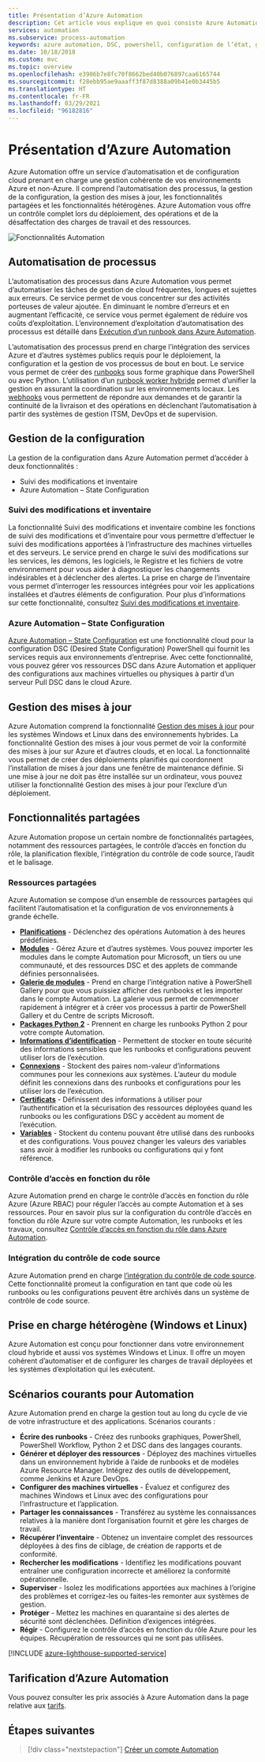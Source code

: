 ```yaml
---
title: Présentation d’Azure Automation
description: Cet article vous explique en quoi consiste Azure Automation et comment l’utiliser pour automatiser le cycle de vie de l’infrastructure et des applications.
services: automation
ms.subservice: process-automation
keywords: azure automation, DSC, powershell, configuration de l’état, gestion des mises à jour, suivi des modifications, DSC, inventaire, runbooks, python, graphique
ms.date: 10/18/2018
ms.custom: mvc
ms.topic: overview
ms.openlocfilehash: e3986b7e8fc70f8662bed40b076897caa6165744
ms.sourcegitcommit: f28ebb95ae9aaaff3f87d8388a09b41e0b3445b5
ms.translationtype: HT
ms.contentlocale: fr-FR
ms.lasthandoff: 03/29/2021
ms.locfileid: "96182816"
---
```

# <a name="an-introduction-to-azure-automation"></a>Présentation d’Azure Automation

Azure Automation offre un service d’automatisation et de configuration cloud prenant en charge une gestion cohérente de vos environnements Azure et non-Azure. Il comprend l’automatisation des processus, la gestion de la configuration, la gestion des mises à jour, les fonctionnalités partagées et les fonctionnalités hétérogènes. Azure Automation vous offre un contrôle complet lors du déploiement, des opérations et de la désaffectation des charges de travail et des ressources.

![Fonctionnalités Automation](media/automation-overview/automation-overview.png)

## <a name="process-automation"></a>Automatisation de processus

L’automatisation des processus dans Azure Automation vous permet d’automatiser les tâches de gestion de cloud fréquentes, longues et sujettes aux erreurs. Ce service permet de vous concentrer sur des activités porteuses de valeur ajoutée. En diminuant le nombre d’erreurs et en augmentant l’efficacité, ce service vous permet également de réduire vos coûts d’exploitation. L’environnement d’exploitation d’automatisation des processus est détaillé dans [Exécution d’un runbook dans Azure Automation](automation-runbook-execution.md).

L’automatisation des processus prend en charge l’intégration des services Azure et d’autres systèmes publics requis pour le déploiement, la configuration et la gestion de vos processus de bout en bout. Le service vous permet de créer des [runbooks](automation-runbook-types.md) sous forme graphique dans PowerShell ou avec Python. L’utilisation d’un [runbook worker hybride](automation-hybrid-runbook-worker.md) permet d’unifier la gestion en assurant la coordination sur les environnements locaux. Les [webhooks](automation-webhooks.md) vous permettent de répondre aux demandes et de garantir la continuité de la livraison et des opérations en déclenchant l’automatisation à partir des systèmes de gestion ITSM, DevOps et de supervision. 

## <a name="configuration-management"></a>Gestion de la configuration

La gestion de la configuration dans Azure Automation permet d’accéder à deux fonctionnalités :

* Suivi des modifications et inventaire
* Azure Automation – State Configuration

### <a name="change-tracking-and-inventory"></a>Suivi des modifications et inventaire

La fonctionnalité Suivi des modifications et inventaire combine les fonctions de suivi des modifications et d’inventaire pour vous permettre d’effectuer le suivi des modifications apportées à l’infrastructure des machines virtuelles et des serveurs. Le service prend en charge le suivi des modifications sur les services, les démons, les logiciels, le Registre et les fichiers de votre environnement pour vous aider à diagnostiquer les changements indésirables et à déclencher des alertes. La prise en charge de l’inventaire vous permet d’interroger les ressources intégrées pour voir les applications installées et d’autres éléments de configuration. Pour plus d’informations sur cette fonctionnalité, consultez [Suivi des modifications et inventaire](change-tracking/overview.md).

### <a name="azure-automation-state-configuration"></a>Azure Automation – State Configuration

[Azure Automation – State Configuration](automation-dsc-overview.md) est une fonctionnalité cloud pour la configuration DSC (Desired State Configuration) PowerShell qui fournit les services requis aux environnements d’entreprise. Avec cette fonctionnalité, vous pouvez gérer vos ressources DSC dans Azure Automation et appliquer des configurations aux machines virtuelles ou physiques à partir d’un serveur Pull DSC dans le cloud Azure. 

## <a name="update-management"></a>Gestion des mises à jour

Azure Automation comprend la fonctionnalité [Gestion des mises à jour](./update-management/overview.md) pour les systèmes Windows et Linux dans des environnements hybrides. La fonctionnalité Gestion des mises à jour vous permet de voir la conformité des mises à jour sur Azure et d’autres clouds, et en local. La fonctionnalité vous permet de créer des déploiements planifiés qui coordonnent l’installation de mises à jour dans une fenêtre de maintenance définie. Si une mise à jour ne doit pas être installée sur un ordinateur, vous pouvez utiliser la fonctionnalité Gestion des mises à jour pour l’exclure d’un déploiement.

## <a name="shared-capabilities"></a>Fonctionnalités partagées

Azure Automation propose un certain nombre de fonctionnalités partagées, notamment des ressources partagées, le contrôle d’accès en fonction du rôle, la planification flexible, l’intégration du contrôle de code source, l’audit et le balisage.

### <a name="shared-resources"></a><a name="shared-resources"></a>Ressources partagées

Azure Automation se compose d’un ensemble de ressources partagées qui facilitent l’automatisation et la configuration de vos environnements à grande échelle.

* **[Planifications](./shared-resources/schedules.md)** - Déclenchez des opérations Automation à des heures prédéfinies.
* **[Modules](./shared-resources/modules.md)** - Gérez Azure et d’autres systèmes. Vous pouvez importer les modules dans le compte Automation pour Microsoft, un tiers ou une communauté, et des ressources DSC et des applets de commande définies personnalisées.
* **[Galerie de modules](automation-runbook-gallery.md)** - Prend en charge l’intégration native à PowerShell Gallery pour que vous puissiez afficher des runbooks et les importer dans le compte Automation. La galerie vous permet de commencer rapidement à intégrer et à créer vos processus à partir de PowerShell Gallery et du Centre de scripts Microsoft.
* **[Packages Python 2](python-packages.md)** - Prennent en charge les runbooks Python 2 pour votre compte Automation.
* **[Informations d’identification](./shared-resources/credentials.md)** - Permettent de stocker en toute sécurité des informations sensibles que les runbooks et configurations peuvent utiliser lors de l’exécution.
* **[Connexions](automation-connections.md)** - Stockent des paires nom-valeur d’informations communes pour les connexions aux systèmes. L’auteur du module définit les connexions dans des runbooks et configurations pour les utiliser lors de l’exécution.
* **[Certificats](./shared-resources/certificates.md)** - Définissent des informations à utiliser pour l’authentification et la sécurisation des ressources déployées quand les runbooks ou les configurations DSC y accèdent au moment de l’exécution. 
* **[Variables](./shared-resources/variables.md)** - Stockent du contenu pouvant être utilisé dans des runbooks et des configurations. Vous pouvez changer les valeurs des variables sans avoir à modifier les runbooks ou configurations qui y font référence.

### <a name="role-based-access-control"></a>Contrôle d’accès en fonction du rôle

Azure Automation prend en charge le contrôle d’accès en fonction du rôle Azure (Azure RBAC) pour réguler l’accès au compte Automation et à ses ressources. Pour en savoir plus sur la configuration du contrôle d’accès en fonction du rôle Azure sur votre compte Automation, les runbooks et les travaux, consultez [Contrôle d’accès en fonction du rôle dans Azure Automation](automation-role-based-access-control.md).

### <a name="source-control-integration"></a>Intégration du contrôle de code source

Azure Automation prend en charge [l’intégration du contrôle de code source](source-control-integration.md). Cette fonctionnalité promeut la configuration en tant que code où les runbooks ou les configurations peuvent être archivés dans un système de contrôle de code source.

## <a name="heterogeneous-support-windows-and-linux"></a>Prise en charge hétérogène (Windows et Linux)

Azure Automation est conçu pour fonctionner dans votre environnement cloud hybride et aussi vos systèmes Windows et Linux. Il offre un moyen cohérent d’automatiser et de configurer les charges de travail déployées et les systèmes d’exploitation qui les exécutent.

## <a name="common-scenarios-for-automation"></a>Scénarios courants pour Automation

Azure Automation prend en charge la gestion tout au long du cycle de vie de votre infrastructure et des applications. Scénarios courants :

* **Écrire des runbooks** - Créez des runbooks graphiques, PowerShell, PowerShell Workflow, Python 2 et DSC dans des langages courants. 
* **Générer et déployer des ressources** - Déployez des machines virtuelles dans un environnement hybride à l’aide de runbooks et de modèles Azure Resource Manager. Intégrez des outils de développement, comme Jenkins et Azure DevOps.
* **Configurer des machines virtuelles** - Évaluez et configurez des machines Windows et Linux avec des configurations pour l’infrastructure et l’application.
* **Partager les connaissances** - Transférez au système les connaissances relatives à la manière dont l’organisation fournit et gère les charges de travail. 
* **Récupérer l’inventaire** - Obtenez un inventaire complet des ressources déployées à des fins de ciblage, de création de rapports et de conformité. 
* **Rechercher les modifications** - Identifiez les modifications pouvant entraîner une configuration incorrecte et améliorez la conformité opérationnelle.
* **Superviser** - Isolez les modifications apportées aux machines à l’origine des problèmes et corrigez-les ou faites-les remonter aux systèmes de gestion.
* **Protéger** - Mettez les machines en quarantaine si des alertes de sécurité sont déclenchées. Définition d’exigences intégrées.
* **Régir** - Configurez le contrôle d’accès en fonction du rôle Azure pour les équipes. Récupération de ressources qui ne sont pas utilisées.

[!INCLUDE [azure-lighthouse-supported-service](../../includes/azure-lighthouse-supported-service.md)]

## <a name="pricing-for-azure-automation"></a>Tarification d’Azure Automation

Vous pouvez consulter les prix associés à Azure Automation dans la page relative aux [tarifs](https://azure.microsoft.com/pricing/details/automation/).

## <a name="next-steps"></a>Étapes suivantes

> [!div class="nextstepaction"]
> [Créer un compte Automation](automation-quickstart-create-account.md)
